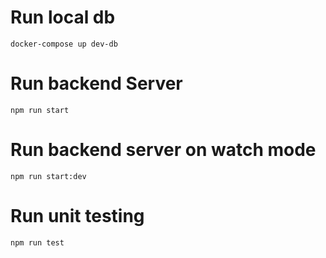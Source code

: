 # Run local db

`docker-compose up dev-db`

# Run backend Server

`npm run start`

# Run backend server on watch mode

`npm run start:dev`

# Run unit testing

`npm run test`

